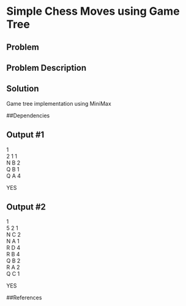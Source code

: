 # Simple Chess Moves using Game Tree


## Problem 


## Problem Description 


## Solution

Game tree implementation using MiniMax   

            

##Dependencies             


## Output #1           

1       
2 1 1      
N B 2       
Q B 1      
Q A 4      

YES 


## Output #2    

1    
5 2 1       
N C 2        
N A 1     
R D 4         
R B 4           
Q B 2       
R A 2        
Q C 1

YES                        
        

##References